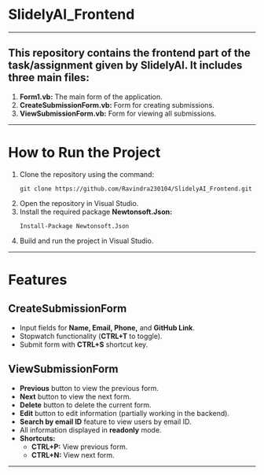 # SlidelyAI_Frontend

---

## This repository contains the frontend part of the task/assignment given by SlidelyAI. It includes three main files:
1) **Form1.vb:** The main form of the application.
2) **CreateSubmissionForm.vb:** Form for creating submissions.
3) **ViewSubmissionForm.vb:** Form for viewing all submissions.

---

# How to Run the Project
1) Clone the repository using the command:
    ```
    git clone https://github.com/Ravindra230104/SlidelyAI_Frontend.git
    ```
2) Open the repository in Visual Studio.
3) Install the required package **Newtonsoft.Json:**
    ```
    Install-Package Newtonsoft.Json
    ```
4) Build and run the project in Visual Studio.

---

# Features

## CreateSubmissionForm
- Input fields for **Name, Email, Phone,** and **GitHub Link**.
- Stopwatch functionality (**CTRL+T** to toggle).
- Submit form with **CTRL+S** shortcut key.

## ViewSubmissionForm
- **Previous** button to view the previous form.
- **Next** button to view the next form.
- **Delete** button to delete the current form.
- **Edit** button to edit information (partially working in the backend).
- **Search by email ID** feature to view users by email ID.
- All information displayed in **readonly** mode.
- **Shortcuts:**
    - **CTRL+P:** View previous form.
    - **CTRL+N:** View next form.

---

 
